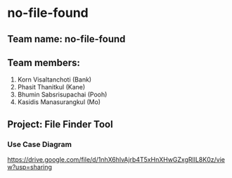 # no-file-found

## Team name: no-file-found

## Team members:
1. Korn Visaltanchoti (Bank)
2. Phasit Thanitkul (Kane)
3. Bhumin Sabsrisupachai (Pooh)
4. Kasidis Manasurangkul (Mo)

## Project: File Finder Tool

### Use Case Diagram
https://drive.google.com/file/d/1nhX6hlvAjrb4T5xHnXHwGZxgRlIL8K0z/view?usp=sharing

